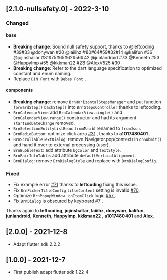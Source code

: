 ## [2.1.0-nullsafety.0] - 2022-3-10
### Changed

#### base 

- **Breaking change**: Sound null safety support, thanks to  @leftcoding #39#33 @donywan #20 @laiiihz #80#64#59#32#14  @kalifun #36 @jojinshallar #81#75#65#62#56#42 @junlandroid #73 @Kenneth #53 @HappyImp #55 @kkkman22 #23 @AlexV525 #30
- **Breaking change**: Refer to the dart language specification to optimized constant and enum naming.
- Replace <code>DIN Font</code> with <code>Bebas Font</code> .

#### components
- **Breaking change**: remove <code>BrnHorizontalStepsManager</code> and put function <code>forwardStep()</code>  <code>backStep()</code> into <code>BrnStepsController</code> thanks to leftcoding.
- <code>BrnCalendarView</code>: add <code>BrnCalendarView.single()</code> and <code>BrnCalendarView.range()</code> constructor and had its argument <code>startEndDateChange</code> removed.
- <code>BrnSelectionEntityListBean</code>: <code>fromMap</code> is renamed to <code>fromJson</code>.
- <code>BrnRadioButton</code>: optimize click area [#31](https://github.com/LianjiaTech/bruno/pull/31) , thanks to **a1017480401** .
- <code>BrnScrollableTextDialog</code>: remove Navigator.pop(context) in <code>onSubmit()</code> and hand it over to external processing (user).
- <code>BrnBubbleText</code>: add attribute <code>bgColor</code> and <code>textStyle</code>.
- <code>BrnPairInfoTable</code>: add attribute <code>defaultVerticalAlignment</code>.
- <code>BrnDialog</code>: remove <code>BrnDialogStyle</code> and replace with <code>BrnDialogConfig</code>.



### Fixed

- Fix example error [#71](https://github.com/LianjiaTech/bruno/issues/71) thanks to **leftcoding** fixing this issue.
- Fix <code>BrnPickerTitleConfig</code>  <code>titleContent</code> setting is invalid  [#70](https://github.com/LianjiaTech/bruno/issues/70).
- Optimize <code>BrnPopupWindow </code> <code>onItemClick</code>  logic  [#57 ](https://github.com/LianjiaTech/bruno/issues/57) .
- Fix <code>BrnDialog</code>  is obscured  by keyboard  [#7](https://github.com/LianjiaTech/bruno/issues/7) .



Thanks again to **leftcoding**,  **jojinshallar**,  **laiiihz**,  **donywan**,  **kalifun**,  **junlandroid**, **Kenneth**, **HappyImp**,  **kkkman22** , **a1017480401** and  **Alex**.



## [2.0.0] - 2021-12-8

- Adapt flutter sdk 2.2.2

## [1.0.0] - 2021-12-7

- First publish adapt flutter sdk 1.22.4


